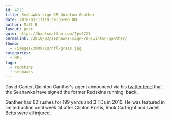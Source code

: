 ```yaml
---
id: 4721
title: Seahawks sign RB Quinton Ganther
date: 2010-03-17T19:39:35+00:00
author: Matt B.
layout: post
guid: https://backseatfan.com/?p=4721
permalink: /2010/03/seahawks-sign-rb-quinton-ganther/
thumb:
  - /images/2009/10/nfl-grass.jpg
categories:
  - NFL
tags:
  - redskins
  - seahawks
---
```


<div class="entry">
  <p>
    David Canter, Quinton Ganther's agent announced via his <a href="https://twitter.com/davidcanter/statuses/10651599443">twitter feed</a> that the Seahawks have signed the former Redskins running  back.
  </p>

  <p>
    Ganther had 62 rushes for 199 yards and 3 TDs in 2010. He was featured in limited action until week 14 after Clinton Portis, Rock Cartright and Ladell Betts were all injured.
  </p>
</div>
